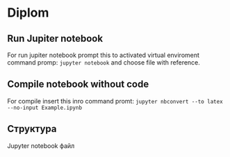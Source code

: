 # Diplom

## Run Jupiter notebook

For run jupiter notebook prompt this to activated virtual enviroment command promp:
`jupyter notebook` and choose file with reference.

## Compile notebook without code

For compile insert this inro command promt:
`jupyter nbconvert --to latex --no-input Example.ipynb`

## Структура
Jupyter notebook файл
